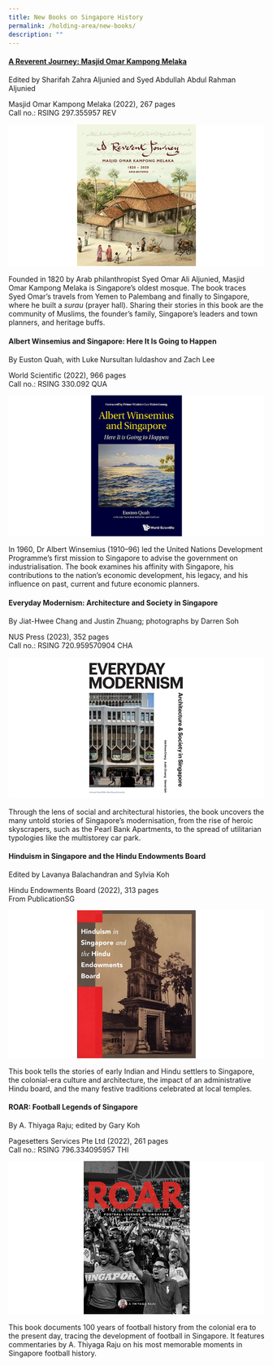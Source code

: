 ```yaml
---
title: New Books on Singapore History
permalink: /holding-area/new-books/
description: ""
---
```

#### **[A Reverent Journey: Masjid Omar Kampong Melaka](http://eservice.nlb.gov.sg/item\_holding\_s.aspx?bid=205272591)**
Edited by Sharifah Zahra Aljunied and Syed Abdullah Abdul Rahman Aljunied 

Masjid Omar Kampong Melaka (2022), 267 pages <br>
Call no.: RSING 297.355957 REV

![](/images/Vol%2019%20Issue%201/New%20Books/The_Reverent_Journey_cover.png)

Founded in 1820 by Arab philanthropist Syed Omar Ali Aljunied, Masjid Omar Kampong Melaka is Singapore’s oldest mosque. The book traces Syed Omar’s travels from Yemen to Palembang and finally to Singapore, where he built a *surau* (prayer hall). Sharing their stories in this book are the community of Muslims, the founder’s family, Singapore’s leaders and town planners, and heritage buffs.  

#### **Albert Winsemius and Singapore: Here It Is Going to Happen**
By Euston Quah, with Luke Nursultan Iuldashov and Zach Lee

World Scientific (2022), 966 pages <br>
Call no.: RSING 330.092 QUA

![](/images/Vol%2019%20Issue%201/New%20Books/12081_Highres%20copy.png)

In 1960, Dr Albert Winsemius (1910–96) led the United Nations Development Programme’s first mission to Singapore to advise the government on industrialisation. The book examines his affinity with Singapore, his contributions to the nation’s economic development, his legacy, and his influence on past, current and future economic planners.

#### **Everyday Modernism: Architecture and Society in Singapore**
By Jiat-Hwee Chang and Justin Zhuang; photographs by Darren Soh 

NUS Press (2023), 352 pages <br>
Call no.: RSING 720.959570904 CHA

![](/images/Vol%2019%20Issue%201/New%20Books/everyday_modernism.png)

Through the lens of social and architectural histories, the book uncovers the many untold stories of Singapore’s modernisation, from the rise of heroic skyscrapers, such as the Pearl Bank Apartments, to the spread of utilitarian typologies like the multistorey car park.

#### **Hinduism in Singapore and the Hindu Endowments Board**
Edited by Lavanya Balachandran and Sylvia Koh

Hindu Endowments Board (2022), 313 pages <br>
From PublicationSG

![](/images/Vol%2019%20Issue%201/New%20Books/Hinduism.png)

This book tells the stories of early Indian and Hindu settlers to Singapore, the colonial-era culture and architecture, the impact of an administrative Hindu board, and the many festive traditions celebrated at local temples.

#### **ROAR: Football Legends of Singapore**

By A. Thiyaga Raju; edited by Gary Koh

Pagesetters Services Pte Ltd (2022),
261 pages <br>
Call no.: RSING 796.334095957 THI

![](/images/Vol%2019%20Issue%201/New%20Books/ROAR_front%20cover.png)

This book documents 100 years of football history from the colonial era to the present day, tracing the development of football in Singapore. It features commentaries by A. Thiyaga Raju on his most memorable moments in Singapore football history.